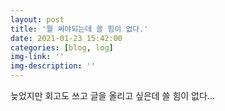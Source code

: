 ```yaml
---
layout: post
title: '뭘 써야되는데 쓸 힘이 없다.'
date: 2021-01-23 15:42:00
categories: [blog, log]
img-link: ''
img-description: ''
---
```


늦었지만 회고도 쓰고 글을 올리고 싶은데 쓸 힘이 없다...
